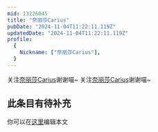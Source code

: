```yaml
---
mid: 13226045
title: "奈丽莎Carius"
pubDate: "2024-11-04T11:22:11.119Z"
updatedDate: "2024-11-04T11:22:11.119Z"
profile:
  {
    Nickname: ["奈丽莎Carius"],
  }
---
```


关注[奈丽莎Carius](https://space.bilibili.com/13226045)谢谢喵~ 关注[奈丽莎Carius](https://space.bilibili.com/13226045)谢谢喵~

## 此条目有待补充
你可以在[这里](https://github.com/Yuhanawa/VTuber.ICU-Content/edit/master/v/奈丽莎Carius/index.md)编辑本文
